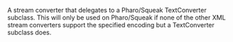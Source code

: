 A stream converter that delegates to a Pharo/Squeak TextConverter subclass. This will only be used on Pharo/Squeak if none of the other XML stream converters support the specified encoding but a TextConverter subclass does.